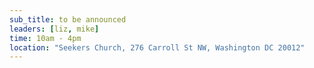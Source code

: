 ```yaml
---
sub_title: to be announced
leaders: [liz, mike]
time: 10am - 4pm
location: "Seekers Church, 276 Carroll St NW, Washington DC 20012"
---
```

